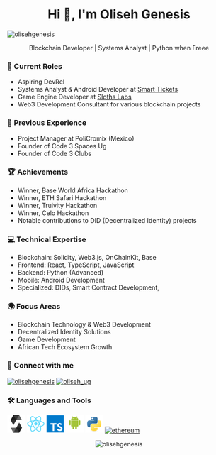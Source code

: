 <h1 align="center">Hi 👋, I'm Oliseh Genesis</h1>

<p align="left"> <img src="https://komarev.com/ghpvc/?username=olisehgenesis&label=Profile%20views&color=0e75b6&style=flat" alt="olisehgenesis" /> </p>

<p align="center">Blockchain Developer | Systems Analyst | Python when Freee</p>

### 🔭 Current Roles
- Aspiring DevRel
- Systems Analyst & Android Developer at [Smart Tickets](https://www.smartkts.com)
- Game Engine Developer at [Sloths Labs](https://www.slothslabs.com)
- Web3 Development Consultant for various blockchain projects

### 💼 Previous Experience
- Project Manager at PoliCromix (Mexico)
- Founder of Code 3 Spaces Ug
- Founder of Code 3 Clubs 

### 🏆 Achievements
- Winner, Base World Africa Hackathon
- Winner, ETH Safari Hackathon
- Winner, Truivity Hackathon
- Winner, Celo Hackathon
- Notable contributions to DID (Decentralized Identity) projects

### 💻 Technical Expertise
- Blockchain: Solidity, Web3.js, OnChainKit, Base
- Frontend: React, TypeScript, JavaScript
- Backend: Python (Advanced)
- Mobile: Android Development
- Specialized: DIDs, Smart Contract Development, 

### 🌍 Focus Areas
- Blockchain Technology & Web3 Development
- Decentralized Identity Solutions
- Game Development
- African Tech Ecosystem Growth

### 🔗 Connect with me
<p align="left">
<a href="https://dev.to/olisehgenesis" target="blank"><img align="center" src="https://cdn.jsdelivr.net/npm/simple-icons@3.0.1/icons/dev-dot-to.svg" alt="olisehgenesis" height="30" width="40" /></a>
<a href="https://x.com/illMindOfBanana" target="blank"><img align="center" src="https://raw.githubusercontent.com/rahuldkjain/github-profile-readme-generator/master/src/images/icons/Social/twitter.svg" alt="oliseh_ug" height="30" width="40" /></a>
</p>

### 🛠️ Languages and Tools
<p align="left">
<a href="https://soliditylang.org/" target="_blank"><img src="https://raw.githubusercontent.com/devicons/devicon/master/icons/solidity/solidity-original.svg" alt="solidity" width="40" height="40"/></a>
<a href="https://reactjs.org/" target="_blank"><img src="https://raw.githubusercontent.com/devicons/devicon/master/icons/react/react-original.svg" alt="react" width="40" height="40"/></a>
<a href="https://www.typescriptlang.org/" target="_blank"><img src="https://raw.githubusercontent.com/devicons/devicon/master/icons/typescript/typescript-original.svg" alt="typescript" width="40" height="40"/></a>
<a href="https://developer.android.com" target="_blank"><img src="https://raw.githubusercontent.com/devicons/devicon/master/icons/android/android-original-wordmark.svg" alt="android" width="40" height="40"/></a>
<a href="https://www.python.org" target="_blank"><img src="https://raw.githubusercontent.com/devicons/devicon/master/icons/python/python-original.svg" alt="python" width="40" height="40"/></a>
<a href="https://ethereum.org/" target="_blank"><img src="https://raw.githubusercontent.com/devicons/devicon/master/icons/ethereum/ethereum-original.svg" alt="ethereum" width="40" height="40"/></a>
</p>

<p align="center">
<img src="https://github-readme-stats.vercel.app/api?username=olisehgenesis&show_icons=true&theme=dark&locale=en" alt="olisehgenesis" />
</p>
